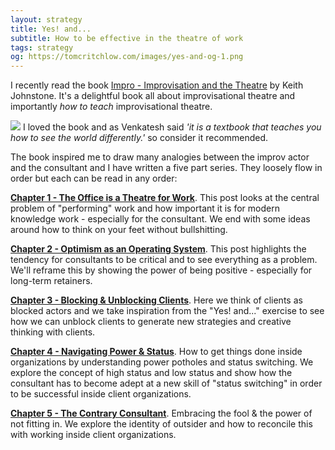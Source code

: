 ```yaml
---
layout: strategy
title: Yes! and...
subtitle: How to be effective in the theatre of work
tags: strategy
og: https://tomcritchlow.com/images/yes-and-og-1.png
---
```


I recently read the book [Impro - Improvisation and the Theatre](https://www.amazon.com/Impro-Improvisation-Theatre-Keith-Johnstone/dp/0878301178) by Keith Johnstone. It's a delightful book all about improvisational theatre and importantly *how to teach* improvisational theatre.

![](/images/Impro-by-Keith-Johnstone.jpg) I loved the book and as Venkatesh said *'it is a textbook that teaches you how to see the world differently.'* so consider it recommended.

The book inspired me to draw many analogies between the improv actor and the consultant and I have written a five part series. They loosely flow in order but each can be read in any order:

**[Chapter 1 - The Office is a Theatre for Work](https://tomcritchlow.com/2019/11/18/yes-and/)**. This post looks at the central problem of "performing" work and how important it is for modern knowledge work - especially for the consultant. We end with some ideas around how to think on your feet without bullshitting.

**[Chapter 2 - Optimism as an Operating System](https://tomcritchlow.com/2019/11/19/optimism-operating-system/)**. This post highlights the tendency for consultants to be critical and to see everything as a problem. We'll reframe this by showing the power of being positive - especially for long-term retainers.

**[Chapter 3 - Blocking & Unblocking Clients](https://tomcritchlow.com/2019/12/06/blocking-unblocking-clients/)**. Here we think of clients as blocked actors and we take inspiration from the "Yes! and..." exercise to see how we can unblock clients to generate new strategies and creative thinking with clients.

**[Chapter 4 - Navigating Power & Status](https://tomcritchlow.com/2020/06/24/navigating-power-status/)**. How to get things done inside organizations by understanding power potholes and status switching. We explore the concept of high status and low status and show how the consultant has to become adept at a new skill of "status switching" in order to be successful inside client organizations.

**[Chapter 5 - The Contrary Consultant](https://tomcritchlow.com/2020/08/18/the-fool/)**. Embracing the fool & the power of not fitting in. We explore the identity of outsider and how to reconcile this with working inside client organizations. 


